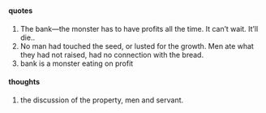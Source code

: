 ###




#### quotes
1. The bank—the monster has to have profits all the time. It can’t wait. It’ll die..
2. No man had touched the seed, or lusted for the growth. Men ate what they had not raised, had no connection with the bread.
3. bank is a monster eating on profit

#### thoughts
1. the discussion of the property, men and  servant.
